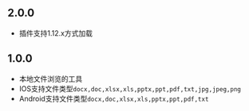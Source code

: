 ## 2.0.0
* 插件支持1.12.x方式加载


## 1.0.0

* 本地文件浏览的工具
* IOS支持文件类型`docx,doc,xlsx,xls,pptx,ppt,pdf,txt,jpg,jpeg,png`
* Android支持文件类型`docx,doc,xlsx,xls,pptx,ppt,pdf,txt`
